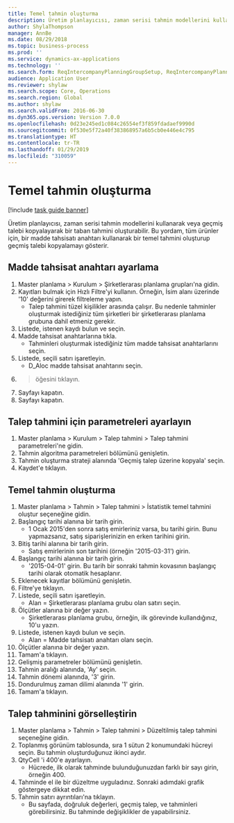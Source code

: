 ```yaml
---
title: Temel tahmin oluşturma
description: Üretim planlayıcısı, zaman serisi tahmin modellerini kullanarak veya geçmiş talebi kopyalayarak bir taban tahmini oluşturabilir.
author: ShylaThompson
manager: AnnBe
ms.date: 08/29/2018
ms.topic: business-process
ms.prod: ''
ms.service: dynamics-ax-applications
ms.technology: ''
ms.search.form: ReqIntercompanyPlanningGroupSetup, ReqIntercompanyPlanningGroupAllocKeys, ReqDemPlanForecastParameters, ReqDemPlanCreateForecastDialog, SysQueryForm, ReqDemPlanForecastViewer
audience: Application User
ms.reviewer: shylaw
ms.search.scope: Core, Operations
ms.search.region: Global
ms.author: shylaw
ms.search.validFrom: 2016-06-30
ms.dyn365.ops.version: Version 7.0.0
ms.openlocfilehash: 0d23e245ed1c084c26554ef3f859fdadaef9990d
ms.sourcegitcommit: 0f530e5f72a40f383868957a6b5cb0e446e4c795
ms.translationtype: HT
ms.contentlocale: tr-TR
ms.lasthandoff: 01/29/2019
ms.locfileid: "310059"
---
```

# <a name="create-a-baseline-forecast"></a>Temel tahmin oluşturma

[!include [task guide banner](../../includes/task-guide-banner.md)]

Üretim planlayıcısı, zaman serisi tahmin modellerini kullanarak veya geçmiş talebi kopyalayarak bir taban tahmini oluşturabilir. Bu yordam, tüm ürünler için, bir madde tahsisatı anahtarı kullanarak bir temel tahmini oluşturup geçmiş talebi kopyalamayı gösterir. 


## <a name="set-up-an-item-allocation-key"></a>Madde tahsisat anahtarı ayarlama
1. Master planlama > Kurulum > Şirketlerarası planlama grupları'na gidin.
2. Kayıtları bulmak için Hızlı Filtre'yi kullanın. Örneğin, İsim alanı üzerinde '10' değerini girerek filtreleme yapın.
    * Talep tahmini tüzel kişilikler arasında çalışır. Bu nedenle tahminler oluşturmak istediğiniz tüm şirketleri bir şirketlerarası planlama grubuna dahil etmeniz gerekir.  
3. Listede, istenen kaydı bulun ve seçin.
4. Madde tahsisat anahtarlarına tıkla.
    * Tahminleri oluşturmak istediğiniz tüm madde tahsisat anahtarlarını seçin.  
5. Listede, seçili satırı işaretleyin.
    * D_Aloc madde tahsisat anahtarını seçin.  
6. > öğesini tıklayın.
7. Sayfayı kapatın.
8. Sayfayı kapatın.

## <a name="set-up-the-demand-forecasting-paramters"></a>Talep tahmini için parametreleri ayarlayın
1. Master planlama > Kurulum > Talep tahmini > Talep tahmini parametreleri'ne gidin.
2. Tahmin algoritma parametreleri bölümünü genişletin.
3. Tahmin oluşturma strateji alanında 'Geçmiş talep üzerine kopyala' seçin.
4. Kaydet'e tıklayın.

## <a name="create-a-baseline-forecast"></a>Temel tahmin oluşturma
1. Master planlama > Tahmin > Talep tahmini > İstatistik temel tahmini oluştur seçeneğine gidin.
2. Başlangıç tarihi alanına bir tarih girin.
    * 1 Ocak 2015'den sonra satış emirleriniz varsa, bu tarihi girin. Bunu yapmazsanız, satış siparişlerinizin en erken tarihini girin.  
3. Bitiş tarihi alanına bir tarih girin.
    * Satış emirlerinin son tarihini (örneğin '2015-03-31') girin.  
4. Başlangıç tarihi alanına bir tarih girin.
    * '2015-04-01' girin. Bu tarih bir sonraki tahmin kovasının başlangıç tarihi olarak otomatik hesaplanır.  
5. Eklenecek kayıtlar bölümünü genişletin.
6. Filtre'ye tıklayın.
7. Listede, seçili satırı işaretleyin.
    * Alan = Şirketlerarası planlama grubu olan satırı seçin.  
8. Ölçütler alanına bir değer yazın.
    * Şirketlerarası planlama grubu, örneğin, ilk görevinde kullandığınız, 10'u yazın.  
9. Listede, istenen kaydı bulun ve seçin.
    * Alan = Madde tahsisatı anahtarı olanı seçin.  
10. Ölçütler alanına bir değer yazın.
11. Tamam'a tıklayın.
12. Gelişmiş parametreler bölümünü genişletin.
13. Tahmin aralığı alanında, 'Ay' seçin.
14. Tahmin dönemi alanında, '3' girin.
15. Dondurulmuş zaman dilimi alanında '1' girin.
16. Tamam'a tıklayın.

## <a name="visualize-the-demand-forecast"></a>Talep tahminini görselleştirin
1. Master planlama > Tahmin > Talep tahmini > Düzeltilmiş talep tahmini seçeneğine gidin.
2. Toplanmış görünüm tablosunda, sıra 1 sütun 2 konumundaki hücreyi seçin. Bu tahmin oluşturduğunuz ikinci aydır.
3. QtyCell 'i 400'e ayarlayın.
    * Hücrede, ilk olarak tahminde bulunduğunuzdan farklı bir sayı girin, örneğin 400.  
4. Tahminde el ile bir düzeltme uyguladınız. Sonraki adımdaki grafik göstergeye dikkat edin.
5. Tahmin satırı ayrıntıları'na tıklayın.
    * Bu sayfada, doğruluk değerleri, geçmiş talep, ve tahminleri görebilirsiniz. Bu tahminde değişiklikler de yapabilirsiniz.  

